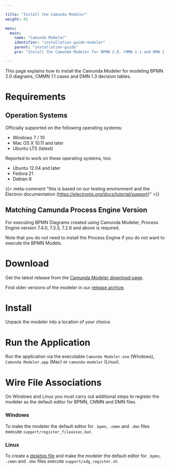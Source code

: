 ```yaml
---

title: "Install the Camunda Modeler"
weight: 01

menu:
  main:
    name: "Camunda Modeler"
    identifier: "installation-guide-modeler"
    parent: "installation-guide"
    pre: "Install the Camunda Modeler for BPMN 2.0, CMMN 1.1 and DMN 1.3."

---
```


This page explains how to install the Camunda Modeler for modeling BPMN 2.0 diagrams, CMMN 1.1 cases and DMN 1.3 decision tables.

# Requirements

## Operation Systems

Officially supported on the following operating systems:

* Windows 7 / 10
* Mac OS X 10.11 and later
* Ubuntu LTS (latest)

Reported to work on these operating systems, too:

* Ubuntu 12.04 and later
* Fedora 21
* Debian 8

{{< meta-comment "this is based on our testing environment and the Electron documentation (https://electronjs.org/docs/tutorial/support)" >}}


## Matching Camunda Process Engine Version

For executing BPMN Diagrams created using Camunda Modeler, Process Engine version 7.4.0, 7.3.3, 7.2.6 and above is required.

Note that you do not need to install the Process Engine if you do not want to execute the BPMN Models.

# Download

Get the latest release from the [Camunda Modeler download page](https://camunda.com/download/modeler/).

Find older versions of the modeler in our [release archive](https://downloads.camunda.cloud/release/camunda-modeler/).

# Install

Unpack the modeler into a location of your choice.

# Run the Application

Run the application via the executable `Camunda Modeler.exe` (Windows), `Camunda Modeler.app` (Mac) or `camunda-modeler` (Linux).

# Wire File Associations

On Windows and Linux you must carry out additional steps to register the modeler as the default editor for BPMN, CMMN and DMN files.

### Windows

To make the modeler the default editor for `.bpmn`, `.cmmn` and `.dmn` files execute `support/register_fileassoc.bat`.

### Linux

To create a [desktop file](https://specifications.freedesktop.org/desktop-entry-spec/latest/) and make the modeler the default editor for `.bpmn`, `.cmmn` and `.dmn` files execute `support/xdg_register.sh`.
